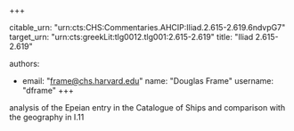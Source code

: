 +++


citable_urn: "urn:cts:CHS:Commentaries.AHCIP:Iliad.2.615-2.619.6ndvpG7"
target_urn: "urn:cts:greekLit:tlg0012.tlg001:2.615-2.619"
title: "Iliad 2.615-2.619"

authors:
- email: "frame@chs.harvard.edu"
  name: "Douglas Frame"
  username: "dframe"
+++

<p>analysis of the Epeian entry in the Catalogue of Ships and comparison with the geography in I.11</p>